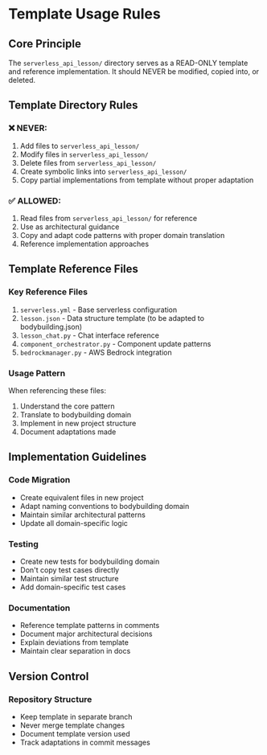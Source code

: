 # Template Usage Rules

## Core Principle
The `serverless_api_lesson/` directory serves as a READ-ONLY template and reference implementation. It should NEVER be modified, copied into, or deleted.

## Template Directory Rules

### ❌ NEVER:
1. Add files to `serverless_api_lesson/`
2. Modify files in `serverless_api_lesson/`
3. Delete files from `serverless_api_lesson/`
4. Create symbolic links into `serverless_api_lesson/`
5. Copy partial implementations from template without proper adaptation

### ✅ ALLOWED:
1. Read files from `serverless_api_lesson/` for reference
2. Use as architectural guidance
3. Copy and adapt code patterns with proper domain translation
4. Reference implementation approaches

## Template Reference Files

### Key Reference Files
1. `serverless.yml` - Base serverless configuration
2. `lesson.json` - Data structure template (to be adapted to bodybuilding.json)
3. `lesson_chat.py` - Chat interface reference
4. `component_orchestrator.py` - Component update patterns
5. `bedrockmanager.py` - AWS Bedrock integration

### Usage Pattern
When referencing these files:
1. Understand the core pattern
2. Translate to bodybuilding domain
3. Implement in new project structure
4. Document adaptations made

## Implementation Guidelines

### Code Migration
- Create equivalent files in new project
- Adapt naming conventions to bodybuilding domain
- Maintain similar architectural patterns
- Update all domain-specific logic

### Testing
- Create new tests for bodybuilding domain
- Don't copy test cases directly
- Maintain similar test structure
- Add domain-specific test cases

### Documentation
- Reference template patterns in comments
- Document major architectural decisions
- Explain deviations from template
- Maintain clear separation in docs

## Version Control

### Repository Structure
- Keep template in separate branch
- Never merge template changes
- Document template version used
- Track adaptations in commit messages 